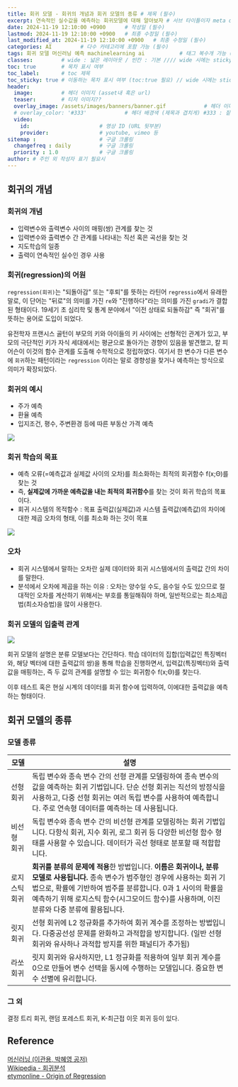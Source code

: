 ```yaml
---
title: 회귀 모델 - 회귀의 개념과 회귀 모델의 종류 # 제목 (필수)
excerpt: 연속적인 실수값을 예측하는 회귀모델에 대해 알아보자 # 서브 타이틀이자 meta description (필수)
date: 2024-11-19 12:10:00 +0900      # 작성일 (필수)
lastmod: 2024-11-19 12:10:00 +0900   # 최종 수정일 (필수)
last_modified_at: 2024-11-19 12:10:00 +0900   # 최종 수정일 (필수)
categories: AI         # 다수 카테고리에 포함 가능 (필수)
tags: 회귀 모델 머신러닝 예측 machinelearning ai           # 태그 복수개 가능 (필수)
classes:         # wide : 넓은 레이아웃 / 빈칸 : 기본 //// wide 시에는 sticky toc 불가
toc: true        # 목차 표시 여부
toc_label:       # toc 제목
toc_sticky: true # 이동하는 목차 표시 여부 (toc:true 필요) // wide 시에는 sticky toc 불가
header: 
  image:         # 헤더 이미지 (asset내 혹은 url)
  teaser:        # 티저 이미지??
  overlay_image: /assets/images/banners/banner.gif            # 헤더 이미지 (제목과 겹치게)
  # overlay_color: '#333'            # 헤더 배경색 (제목과 겹치게) #333 : 짙은 회색 (필수)
  video:
    id:                      # 영상 ID (URL 뒷부분)
    provider:                # youtube, vimeo 등
sitemap :                    # 구글 크롤링
  changefreq : daily         # 구글 크롤링
  priority : 1.0             # 구글 크롤링
author: # 주인 외 작성자 표기 필요시
---
```

<!--postNo: 20241119_001-->

## 회귀의 개념  

### 회귀의 개념  

- 입력변수와 출력변수 사이의 매핑(쌍) 관계를 찾는 것  
- 입력변수와 출력변수 간 관계를 나타내는 직선 혹은 곡선을 찾는 것  
- 지도학습의 일종  
- 출력이 연속적인 실수인 경우 사용  

### 회귀(regression)의 어원  

`regression(회귀)`는 "되돌아감" 또는 "후퇴"를 뜻하는 라틴어 `regressio`에서 유래한 말로, 이 단어는 "뒤로"의 의미를 가진 `re`와 "진행하다"라는 의미를 가진 `gradi`가 결합된 형태이다. 19세기 초 심리학 및 통계 분야에서 "이전 상태로 되돌하감" 즉 "회귀"를 뜻하는 용어로 도입이 되었다.  

유전학자 프랜시스 골턴이 부모의 키와 아이들의 키 사이에는 선형적인 관계가 있고, 부모의 극단적인 키가 자식 세대에서는 평균으로 돌아가는 경향이 있음을 발견했고, 칼 피어슨이 이것의 함수 관계를 도출해 수학적으로 정립하였다. 여기서 한 변수가 다른 변수에 `회귀`하는 패턴이라는 `regression` 이라는 말로 경향성을 찾거나 예측하는 방식으로 의미가 확장되었다.  

### 회귀의 예시  

- 주가 예측  
- 환율 예측  
- 입지조건, 평수, 주변환경 등에 따른 부동산 가격 예측  

![](/assets/images/20241119_001_001.png)

### 회귀 학습의 목표  

- 예측 오류(=예측값과 실제값 사이의 오차)를 최소화하는 최적의 회귀함수 f(x;Θ)를 찾는 것  
- 즉, **실제값에 가까운 예측값을 내는 최적의 회귀함수**를 찾는 것이 회귀 학습의 목표이다.  
- 회귀 시스템의 목적함수 : 목표 출력값(실제값)과 시스템 출력값(예측값)의 차이에 대한 제곱 오차의 형태, 이를 최소화 하는 것이 목표  

![](/assets/images/20241119_001_002.png)

### 오차  

- 회귀 시스템에서 말하는 오차란 실제 데이터와 회귀 시스템에서의 출력값 간의 차이를 말한다.  
- 분석에서 오차에 제곱을 하는 이유 : 오차는 양수일 수도, 음수일 수도 있으므로 절대적인 오차를 계산하기 위해서는 부호를 통일해줘야 하며, 일반적으로는 최소제곱법(최소자승법)을 많이 사용한다.  

### 회귀 모델의 입출력 관계

![](/assets/images/20241119_001_002.png)

회귀 모델의 설명은 분류 모델보다는 간단하다. 학습 데이터의 집합(입력값인 특징벡터와, 해당 벡터에 대한 출력값의 쌍)을 통해 학습을 진행하면서, 입력값(특징벡터)와 출력값을 매핑하는, 즉 두 값의 관계를 설명할 수 있는 회귀함수 f(x;Θ)를 찾는다.  

이후 테스트 혹은 현실 시계의 데이터를 회귀 함수에 입력하여, 이에대한 출력값을 예측하는 형태이다.  


## 회귀 모델의 종류  

### 모델 종류  

|모델|설명|
|---|---|
|선형 회귀|독립 변수와 종속 변수 간의 선형 관계를 모델링하여 종속 변수의 값을 예측하는 회귀 기법입니다. 단순 선형 회귀는 직선의 방정식을 사용하고, 다중 선형 회귀는 여러 독립 변수를 사용하여 예측합니다. 주로 연속형 데이터를 예측하는 데 사용됩니다.|
|비선형 회귀|독립 변수와 종속 변수 간의 비선형 관계를 모델링하는 회귀 기법입니다. 다항식 회귀, 지수 회귀, 로그 회귀 등 다양한 비선형 함수 형태를 사용할 수 있습니다. 데이터가 곡선 형태로 분포할 때 적합합니다.|
|로지스틱 회귀|**회귀를 분류의 문제에 적용**한 방법입니다. **이름은 회귀이나, 분류 모델로 사용됩니다.** 종속 변수가 범주형인 경우에 사용하는 회귀 기법으로, 확률에 기반하여 범주를 분류합니다. 0과 1 사이의 확률을 예측하기 위해 로지스틱 함수(시그모이드 함수)를 사용하며, 이진 분류와 다중 분류에 활용됩니다.|
|릿지 회귀|선형 회귀에 L2 정규화를 추가하여 회귀 계수를 조정하는 방법입니다. 다중공선성 문제를 완화하고 과적합을 방지합니다. (일반 선형 회귀와 유사하나 과적합 방지를 위한 패널티가 추가됨)|
|라쏘 회귀|릿지 회귀와 유사하지만, L1 정규화를 적용하여 일부 회귀 계수를 0으로 만들어 변수 선택을 동시에 수행하는 모델입니다. 중요한 변수 선별에 유리합니다.|

### 그 외  

결정 트리 회귀, 랜덤 포레스트 회귀, K-최근접 이웃 회귀 등이 있다.  


## Reference  

[머신러닝 (이관용, 박혜영 공저)](https://search.shopping.naver.com/book/catalog/33751852618?cat_id=50005558&frm=PBOKPRO&query=머신러닝+이관용&NaPm=ct%3Dm3hfzyhc%7Cci%3D228c56736e9b189c35b08cbd8c5ddb7f9e67e63e%7Ctr%3Dboknx%7Csn%3D95694%7Chk%3D8bfde20797c97955dc000ea62799753a0da42a06)  
[Wikipedia - 회귀분석](https://ko.wikipedia.org/wiki/%ED%9A%8C%EA%B7%80_%EB%B6%84%EC%84%9D)  
[etymonline - Origin of Regression](https://www.etymonline.com/kr/word/regression)  